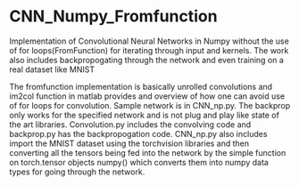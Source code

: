 # CNN_Numpy_Fromfunction
Implementation of Convolutional Neural Networks in Numpy without the use of for loops(FromFunction) for iterating through input and kernels. The work also includes backpropogating through the network and even training on a real dataset like MNIST

The fromfunction implementation is basically unrolled convolutions and im2col function in matlab provides and overview of how one can avoid use of for loops for convolution. Sample network is in CNN_np.py. The backprop only works for the specified network and is not plug and play like state of the art libraries. Convolution.py includes the convolving code and backprop.py has the backpropogation code. CNN_np.py also includes import the MNIST dataset using the torchvision libraries and then converting all the tensors being fed into the network by the simple function on torch.tensor objects numpy() which converts them into numpy data types for going through the network. 
